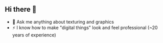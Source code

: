## Hi there 👋

- 💬 Ask me anything about texturing and graphics
- ⚡ I know how to make "digital things" look and feel professional (~20 years of experience)

